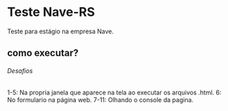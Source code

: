 # Teste Nave-RS

Teste para estágio na empresa Nave.

## como executar? 

###### Desafios


1-5: Na propria janela que aparece na tela ao executar os arquivos .html.
6: No formulario na página web.
7-11: Olhando o console da pagina.
